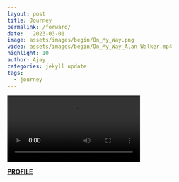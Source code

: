 ```yaml
---
layout: post
title: Journey
permalink: /forward/
date:   2023-03-01
image: assets/images/begin/On_My_Way.png
video: assets/images/begin/On_My_Way_Alan-Walker.mp4
highlight: 10
author: Ajay
categories: jekyll update
tags:
  - journey
---
```


<div>
  <video controls autoplay>
    <source width="720" height="640"
    src="{{"assets/images/begin/On_My_Way_Alan-Walker.mp4" 
    | relative_url }}">
  </video>
</div>

**[PROFILE][univprofile]**


[univprofile]: https://stlajay.github.io/profile/